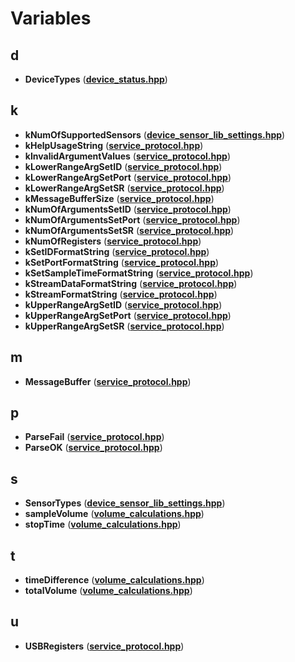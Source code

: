 
# Variables



## d

* **DeviceTypes** ([**device\_status.hpp**](device__status_8hpp.md))


## k

* **kNumOfSupportedSensors** ([**device\_sensor\_lib\_settings.hpp**](device__sensor__lib__settings_8hpp.md))
* **kHelpUsageString** ([**service\_protocol.hpp**](service__protocol_8hpp.md))
* **kInvalidArgumentValues** ([**service\_protocol.hpp**](service__protocol_8hpp.md))
* **kLowerRangeArgSetID** ([**service\_protocol.hpp**](service__protocol_8hpp.md))
* **kLowerRangeArgSetPort** ([**service\_protocol.hpp**](service__protocol_8hpp.md))
* **kLowerRangeArgSetSR** ([**service\_protocol.hpp**](service__protocol_8hpp.md))
* **kMessageBufferSize** ([**service\_protocol.hpp**](service__protocol_8hpp.md))
* **kNumOfArgumentsSetID** ([**service\_protocol.hpp**](service__protocol_8hpp.md))
* **kNumOfArgumentsSetPort** ([**service\_protocol.hpp**](service__protocol_8hpp.md))
* **kNumOfArgumentsSetSR** ([**service\_protocol.hpp**](service__protocol_8hpp.md))
* **kNumOfRegisters** ([**service\_protocol.hpp**](service__protocol_8hpp.md))
* **kSetIDFormatString** ([**service\_protocol.hpp**](service__protocol_8hpp.md))
* **kSetPortFormatString** ([**service\_protocol.hpp**](service__protocol_8hpp.md))
* **kSetSampleTimeFormatString** ([**service\_protocol.hpp**](service__protocol_8hpp.md))
* **kStreamDataFormatString** ([**service\_protocol.hpp**](service__protocol_8hpp.md))
* **kStreamFormatString** ([**service\_protocol.hpp**](service__protocol_8hpp.md))
* **kUpperRangeArgSetID** ([**service\_protocol.hpp**](service__protocol_8hpp.md))
* **kUpperRangeArgSetPort** ([**service\_protocol.hpp**](service__protocol_8hpp.md))
* **kUpperRangeArgSetSR** ([**service\_protocol.hpp**](service__protocol_8hpp.md))


## m

* **MessageBuffer** ([**service\_protocol.hpp**](service__protocol_8hpp.md))


## p

* **ParseFail** ([**service\_protocol.hpp**](service__protocol_8hpp.md))
* **ParseOK** ([**service\_protocol.hpp**](service__protocol_8hpp.md))


## s

* **SensorTypes** ([**device\_sensor\_lib\_settings.hpp**](device__sensor__lib__settings_8hpp.md))
* **sampleVolume** ([**volume\_calculations.hpp**](volume__calculations_8hpp.md))
* **stopTime** ([**volume\_calculations.hpp**](volume__calculations_8hpp.md))


## t

* **timeDifference** ([**volume\_calculations.hpp**](volume__calculations_8hpp.md))
* **totalVolume** ([**volume\_calculations.hpp**](volume__calculations_8hpp.md))


## u

* **USBRegisters** ([**service\_protocol.hpp**](service__protocol_8hpp.md))




